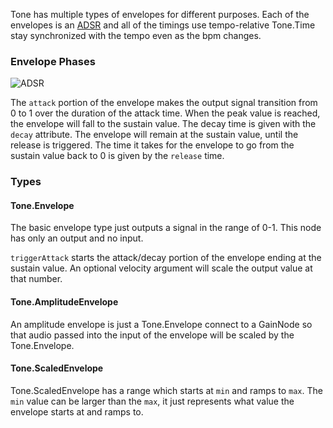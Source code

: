 Tone has multiple types of envelopes for different purposes. Each of the envelopes is an [ADSR](http://en.wikipedia.org/wiki/Synthesizer#ADSR_envelope) and all of the timings use tempo-relative Tone.Time stay synchronized with the tempo even as the bpm changes. 


### Envelope Phases

![ADSR](http://upload.wikimedia.org/wikipedia/commons/e/ea/ADSR_parameter.svg)

The `attack` portion of the envelope makes the output signal transition from 0 to 1 over the duration of the attack time. When the peak value is reached, the envelope will fall to the sustain value. The decay time is given with the `decay` attribute. The envelope will remain at the sustain value, until the release is triggered. The time it takes for the envelope to go from the sustain value back to 0 is given by the `release` time. 

### Types

#### Tone.Envelope

The basic envelope type just outputs a signal in the range of 0-1. This node has only an output and no input. 

`triggerAttack` starts the attack/decay portion of the envelope ending at the sustain value. An optional velocity argument will scale the output value at that number. 

#### Tone.AmplitudeEnvelope

An amplitude envelope is just a Tone.Envelope connect to a GainNode so that audio passed into the input of the envelope will be scaled by the Tone.Envelope.  

#### Tone.ScaledEnvelope

Tone.ScaledEnvelope has a range which starts at `min` and ramps to `max`. The `min` value can be larger than the `max`, it just represents what value the envelope starts at and ramps to. 